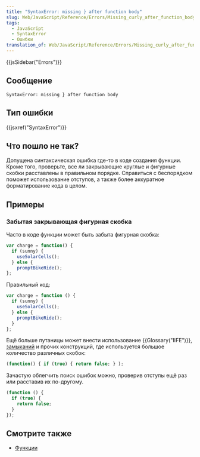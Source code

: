 ```yaml
---
title: "SyntaxError: missing } after function body"
slug: Web/JavaScript/Reference/Errors/Missing_curly_after_function_body
tags:
  - JavaScript
  - SyntaxError
  - Ошибки
translation_of: Web/JavaScript/Reference/Errors/Missing_curly_after_function_body
---
```


{{jsSidebar("Errors")}}

## Сообщение

```
SyntaxError: missing } after function body
```

## Тип ошибки

{{jsxref("SyntaxError")}}

## Что пошло не так?

Допущена синтаксическая ошибка где-то в коде создания функции. Кроме того, проверьте, все ли закрывающие круглые и фигурные скобки расставлены в правильном порядке. Справиться с беспорядком поможет использование отступов, а также более аккуратное форматирование кода в целом.

## Примеры

### Забытая закрывающая фигурная скобка

Часто в коде функции может быть забыта фигурная скобка:

```js example-bad
var charge = function() {
  if (sunny) {
    useSolarCells();
  } else {
    promptBikeRide();
};
```

Правильный код:

```js example-good
var charge = function () {
  if (sunny) {
    useSolarCells();
  } else {
    promptBikeRide();
  }
};
```

Ещё больше путаницы может внести использование {{Glossary("IIFE")}}, [замыканий](/ru/docs/Web/JavaScript/Closures) и прочих конструкций, где используется большое количество различных скобок:

```js example-bad
(function() { if (true) { return false; } );
```

Зачастую облегчить поиск ошибок можно, проверив отступы ещё раз или расставив их по-другому.

```js example-good
(function () {
  if (true) {
    return false;
  }
});
```

## Смотрите также

- [Функции](/ru/docs/Web/JavaScript/Guide/Functions)
